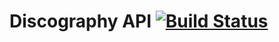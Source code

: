 # Discography API [![Build Status](https://travis-ci.com/ChrisWilding/discography-api.svg?branch=master)](https://travis-ci.com/ChrisWilding/discography-api)
